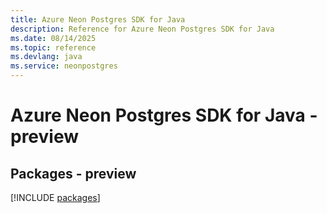 ```yaml
---
title: Azure Neon Postgres SDK for Java
description: Reference for Azure Neon Postgres SDK for Java
ms.date: 08/14/2025
ms.topic: reference
ms.devlang: java
ms.service: neonpostgres
---
```

# Azure Neon Postgres SDK for Java - preview
## Packages - preview
[!INCLUDE [packages](neon-postgres-index.md)]